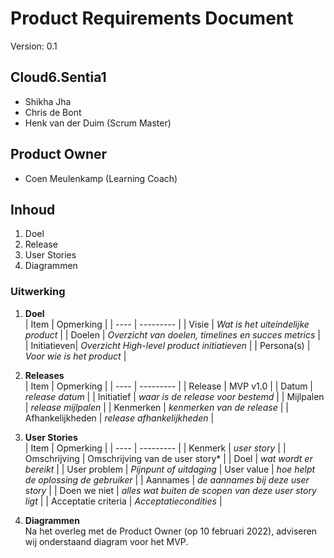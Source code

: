 # Product Requirements Document
Version: 0.1
## Cloud6.Sentia1
- Shikha Jha
- Chris de Bont
- Henk van der Duim (Scrum Master)

## Product Owner
- Coen Meulenkamp (Learning Coach)

## Inhoud
1. Doel
2. Release
3. User Stories
4. Diagrammen

### Uitwerking
1. **Doel**  
   | Item | Opmerking |
   | ---- | --------- |
   | Visie | *Wat is het uiteindelijke product* |
   | Doelen | *Overzicht van doelen, timelines en succes metrics* |
   | Initiatieven| *Overzicht High-level product initiatieven* |
   | Persona(s) | *Voor wie is het product* |

2. **Releases**  
   | Item | Opmerking |
   | ---- | --------- |
   | Release | MVP v1.0 |
   | Datum | *release datum* |
   | Initiatief | *waar is de release voor bestemd* |
   | Mijlpalen | *release mijlpalen* |
   | Kenmerken | *kenmerken van de release* |
   | Afhankelijkheden | *release afhankelijkheden* |
  
3. **User Stories**  
   | Item | Opmerking |
   | ---- | --------- |
   | Kenmerk | *user story* |
   | Omschrijving | Omschrijving van de user story* |
   | Doel | *wat wordt er bereikt* |
   | User problem | *Pijnpunt of uitdaging* | User value | *hoe helpt de oplossing de gebruiker* |
   | Aannames | *de aannames bij deze user story* |
   | Doen we niet | *alles wat buiten de scopen van deze user story ligt* |
   | Acceptatie criteria | *Acceptatiecondities* |
  
4. **Diagrammen**  
Na het overleg met de Product Owner (op 10 februari 2022), adviseren wij onderstaand diagram voor het MVP.  

